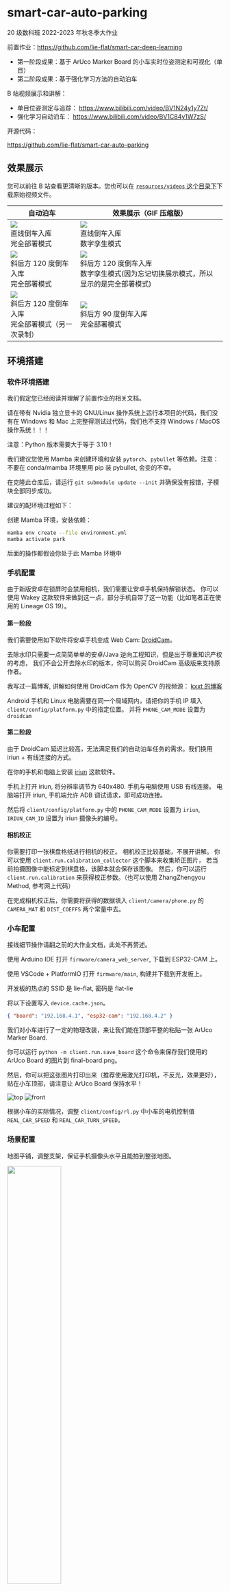 # smart-car-auto-parking

20 级数科班 2022-2023 年秋冬季大作业

前置作业：https://github.com/lie-flat/smart-car-deep-learning

- 第一阶段成果：基于 ArUco Marker Board 的小车实时位姿测定和可视化（单目）
- 第二阶段成果：基于强化学习方法的自动泊车

B 站视频展示和讲解：

- 单目位姿测定与追踪： https://www.bilibili.com/video/BV1N24y1y7Zt/
- 强化学习自动泊车： https://www.bilibili.com/video/BV1C84y1W7zS/

开源代码：

https://github.com/lie-flat/smart-car-auto-parking

## 效果展示

您可以前往 B 站查看更清晰的版本。您也可以在 [`resources/videos` 这个目录下](resources/videos)下载原始视频文件。

| 自动泊车                                                                                                | 效果展示（GIF 压缩版）                                                                                                                  |
| ------------------------------------------------------------------------------------------------------- | --------------------------------------------------------------------------------------------------------------------------------------- |
| <img src="resources/videos/1.0-full.gif"><br />直线倒车入库<br />完全部署模式                           | <img src="resources/videos/1.0-sim.gif"><br />直线倒车入库<br />数字孪生模式                                                            |
| <img src="resources/videos/2.120-full.gif"><br />斜后方 120 度倒车入库<br />完全部署模式                | <img src="resources/videos/2.120-sim.gif"><br />斜后方 120 度倒车入库<br />数字孪生模式(因为忘记切换展示模式，所以显示的是完全部署模式) |
| <img src="resources/videos/2.120-full2.gif"><br />斜后方 120 度倒车入库<br />完全部署模式（另一次录制） | <img src="resources/videos/3.90-full.gif"><br />斜后方 90 度倒车入库<br />完全部署模式                                                  |

## 环境搭建

### 软件环境搭建

我们假定您已经阅读并理解了前置作业的相关文档。

请在带有 Nvidia 独立显卡的 GNU/Linux 操作系统上运行本项目的代码，我们没有在 Windows 和 Mac 上完整得测试过代码，我们也不支持 Windows / MacOS 操作系统！！！

注意：Python 版本需要大于等于 3.10！

我们建议您使用 Mamba 来创建环境和安装 `pytorch`、`pybullet` 等依赖。注意：不要在 conda/mamba 环境里用 pip 装 pybullet, 会变的不幸。

在克隆此仓库后，请运行 `git submodule update --init` 并确保没有报错，子模块全部同步成功。

建议的配环境过程如下：

创建 Mamba 环境，安装依赖：

```bash
mamba env create --file environment.yml
mamba activate park
```

后面的操作都假设你处于此 Mamba 环境中

### 手机配置

由于新版安卓在锁屏时会禁用相机，我们需要让安卓手机保持解锁状态。
你可以使用 Wakey 这款软件来做到这一点，部分手机自带了这一功能（比如笔者正在使用的 Lineage OS 19）。

#### 第一阶段

我们需要使用如下软件将安卓手机变成 Web Cam: [DroidCam](https://www.dev47apps.com/)。

去除水印只需要一点简简单单的安卓/Java 逆向工程知识，但是出于尊重知识产权的考虑，
我们不会公开去除水印的版本，你可以购买 DroidCam 高级版来支持原作者。

我写过一篇博客, 讲解如何使用 DroidCam 作为 OpenCV 的视频源： [kxxt 的博客](https://www.kxxt.dev/blog/use-android-devices-as-cameras-in-opencv/)

Android 手机和 Linux 电脑需要在同一个局域网内，请把你的手机 IP 填入 `client/config/platform.py` 中的指定位置。
并将 `PHONE_CAM_MODE` 设置为 `droidcam`

#### 第二阶段

由于 DroidCam 延迟比较高，无法满足我们的自动泊车任务的需求。我们换用 iriun + 有线连接的方式。

在你的手机和电脑上安装 [iriun](https://iriun.com/) 这款软件。

手机上打开 iriun, 将分辨率调节为 640x480. 手机与电脑使用 USB 有线连接。
电脑端打开 iriun, 手机端允许 ADB 调试请求，即可成功连接。

然后将 `client/config/platform.py` 中的 `PHONE_CAM_MODE` 设置为 `iriun`,
`IRIUN_CAM_ID` 设置为 iriun 摄像头的编号。

#### 相机校正

你需要打印一张棋盘格纸进行相机的校正。 相机校正比较基础，不展开讲解。
你可以使用 `client.run.calibration_collector` 这个脚本来收集矫正图片， 若当前拍摄图像中能标定到棋盘格，该脚本就会保存该图像。
然后，你可以运行 `client.run.calibration` 来获得校正参数。（也可以使用 ZhangZhengyou Method, 参考网上代码）

在完成相机校正后，你需要将获得的数据填入 `client/camera/phone.py` 的 `CAMERA_MAT` 和 `DIST_COEFFS` 两个常量中去。

### 小车配置

接线细节操作请翻之前的大作业文档，此处不再赘述。

使用 Arduino IDE 打开 `firmware/camera_web_server`, 下载到 ESP32-CAM 上。

使用 VSCode + PlatformIO 打开 `firmware/main`, 构建并下载到开发板上。

开发板的热点的 SSID 是 lie-flat, 密码是 flat-lie

将以下设置写入 `device.cache.json`。

```json
{ "board": "192.168.4.1", "esp32-cam": "192.168.4.2" }
```

我们对小车进行了一定的物理改装，来让我们能在顶部平整的粘贴一张 ArUco Marker Board.

你可以运行 `python -m client.run.save_board` 这个命令来保存我们使用的 ArUco Board 的图片到 final-board.png。

然后，你可以把这张图片打印出来（推荐使用激光打印机，不反光，效果更好），贴在小车顶部，请注意让 ArUco Board 保持水平！

![top](resources/images/car-top.jpg)
![front](resources/images/car-front.jpg)

根据小车的实际情况，调整 `client/config/rl.py` 中小车的电机控制值 `REAL_CAR_SPEED` 和 `REAL_CAR_TURN_SPEED`。

### 场景配置

地图平铺，调整支架，保证手机摄像头水平且能拍到整张地图。

<img src="resources/images/setup.jpg" alt="" width="50%">

然后运行 `python -m client.run.cam`， 在显示的图片中所示的圆圈的对应实体地图位置做一个标记。

选定地图的一个角作为世界坐标系原点，计算相机坐标系到世界坐标系的旋转矩阵，
填到 `client/config/positioning.py` 的 `ROTATION` 常量里。

再根据从地图上作的标记，量出相机坐标系与世界坐标系的偏移量（Z 偏移量为摄像头高度），填入 `OFFSET_{X,Y,Z}` 常量中。

## 运行

电脑连接到开发板的热点和手机摄像头。

### 第一阶段实时位姿测定的展示(先后启动两个 Python 程序)

```bash
python -m client.run
python -m client
```

### 第二阶段强化学习自动泊车

#### 强化学习虚拟场景调试

我们提供一个交互式的环境，它可以用来进行虚拟场景的调试。

```bash
python -m client.rl.heuristic
```

脚本启动后，你将得到一个 pybullet 窗口和一个 IPython shell.

![heuristic](resources/images/heuristic.png)

你可以在 IPython shell 中自由的执行你想要执行的代码，
进行虚拟场景的调试。要想知道这个 shell 提供了哪些全局变量和函数，请阅读它的源代码。

#### 训练强化学习模型

运行如下命令可以查看训练脚本的使用帮助。

```bash
python -m client.rl.train -h
```

示例:

训练一个 DQN 模型，总步数为 3000000，模型的种子为 114514, 初始位姿的 xy 坐标为 (1.5,2), 初始的旋转为 $\pi\over6$, 不启用墙壁，启用可视化，每 30000 步保存一个 checkpoint, 使用 racecar 汽车模型（默认是 husky），模型放大 2.2 倍：

```bash
python -m client.rl.train --model dqn --total-steps 3000000 --init-x=1.5 --init-y=2 --init-theta="np.pi/6" --no-wall --seed=114514 --render --save-freq=30000 --car=racecar --car-scale=2.2
```

你可以启动 tensorboard 来查看训练的情况：

```bash
tensorboard --logdir logs
```

<img src="resources/images/tensorboard.png" alt="tensorboard">

#### 评估强化学习模型

运行如下命令可以查看评估脚本的使用帮助。

```bash
python -m client.rl.train -h
```

示例：

```bash
python -m client.rl.eval --model-path resources/self-parking-nn/dqn_1_1500000.zip  --eval-episodes 10 --render
```

![render](resources/images/render.gif)

脚本最后会输出 Mean Cummulative Reward 和标准差。

#### 部署强化学习模型

我们提供两种部署模式。

- 在数字孪生模式下，我们仍然依赖于 PyBullet 虚拟场景的数据来运行模型，
  即没有使用位姿测定得到的数据来运行模型，
  真实的小车只是简单的跟随虚拟的小车一起做出同步的运动。

- 在完全部署模式下，我们直接把位姿测定得到的数据传递给模型，
  不再依赖 pybullet 虚拟场景，完成本次大作业的最终目标。

经过多次实验，我们发现真实部署模式比数字孪生模式效果更好，这可能虚拟场景和真实场景的差异造成的。

另外，虽然真实小车的动作的定义与虚拟小车有所不同，我们发现在完全部署模式下，我们的模型仍然能够达到很好的效果。

##### 数字孪生模式

先后运行以下两个 Python 脚本

```bash
python -m client.run.parking --follow
python -m client.rl.eval --eval-episodes 1 --model-path 模型路径 \
    --init-x=起始X --init-y=起始Y --init-theta=起始theta \
    --render --real --presentation
```

##### 完全部署模式

先后运行以下两个 Python 脚本

```bash
python -m client.run.parking
python -m client.rl.real --model-path 模型路径 --eval-episodes 1
```

## Unity 3D 场景

为了更好的还原真实的场景，我们一开始使用 Unity 3D 架设了场景，组建了小车的虚拟模型，
并使用 Unity3D 提供的 ml-agents 训练了强化学习模型。

但是由于无法准确的得知小车轮胎的部分物理参数，
Unity 3D ml-agents 官方也不支持将训练得到的模型部署到 Python 脚本中去，
我们最后放弃了这个计划，转而使用 pybullet + gym + stable_baseline3。

Unity3D 工程的代码在 environment 文件夹下。

![u3d](resources/images/u3d.png)

## 代码讲解

目录结构

```
smart-car-auto-parking
├── client              # Python 客户端， 位姿测定，强化学习自动泊车
├── devices.cache.json  # 设备缓存文件
├── environment         # Unity 3D 工程
├── environment.lock    # mamba 环境配置文件(版本锁定)
├── environment.yml     # mamba 环境配置文件
├── firmware            # C++ 编写的小车/ESP32CAM 固件
├── logs                # Tensorboard 日志文件夹/模型检查点保存
├── measurements        # 手动测量得到的部分参数
├── LICENSE             # 开源协议
├── README.md           # 说明文件
├── resources           # 资源文件夹
├── roadsign            # 交通标志识别模型
└── slides              # 幻灯片
```

### 第一阶段：实时位姿测定与直播推流

您也可以查看 [B 站讲解视频](https://www.bilibili.com/video/BV1N24y1y7Zt/) 或讲解幻灯片：

- [位姿测定](https://lie-flat.github.io/smart-car-auto-parking/positioning)
- [直播推流](https://lie-flat.github.io/smart-car-auto-parking/streaming)

#### 位姿测定

我们使用的 ArUco Board 定义在 `client/config/boarddef.py` 中：

```python
FINAL_BOARD_DICT = cv.aruco.getPredefinedDictionary(cv.aruco.DICT_4X4_50)
FINAL_BOARD = cv.aruco.GridBoard_create(
    markersX=5,
    markersY=4,
    markerLength=0.025,
    markerSeparation=0.01,
    dictionary=FINAL_BOARD_DICT)

FINAL_BOARD_WIDTH = 0.025 * 4 + 0.01 * 3
FINAL_BOARD_HEIGHT = 0.025 * 5 + 0.01 * 4
```

一共五行四列，每个 Marker 边长 2.5 cm, Marker 间距为 1cm。

ArUco 位姿测定的实现在 `client/cv/aruco.py` 中：

我们首先调用 aruco 模块的 `detectMarkers` 检测出图像上的所有 ArUco marker, 为了保证位姿测定的稳定性，我们只在检测出来的 Marker 数量不少于 4 个的时候才去计算 ArUco Board 的位姿。

我们通过调用 `aruco.estimatePoseBoard` 函数来计算 ArUco Board 在相机坐标系的位姿，然后，通过我们自己计算和测量得到的 `ROTATION` 矩阵和 `TRANSLATION` 向量，我们把相机坐标系的坐标转换到世界坐标系。

同时这个函数还会画出 ArUco Marker 和板子的位姿。

```python
import cv2.aruco as aruco
# 常量的引入略
def estimate_pose_and_draw(frame):
    corners, ids, _rejected_points = aruco.detectMarkers(frame, dic)
    rotation_world = None
    rotation = None
    translation = None
    translation_world = None
    if ids is not None and len(ids) >= 4:
        aruco.drawDetectedMarkers(frame, corners, ids)
        if DETECT_BOARD:
            valid_cnt, rotation, translation = aruco.estimatePoseBoard(
                corners, ids, BOARD, CAMERA_MAT, DIST_COEFFS, None, None)
            if valid_cnt > 0:
                # 画出板子的位姿（用一个坐标系来表示）
                cv.drawFrameAxes(frame, CAMERA_MAT, DIST_COEFFS, rotation, translation, 0.08, 6)
            rotation_camera, _ = cv.Rodrigues(rotation)
            rotation_world = ROTATION @ rotation_camera
            translation_world = ROTATION @ translation + TRANSLATION.reshape(3, 1)
    return frame, rotation, translation, rotation_world, translation_world
```

#### 直播推流

画面的拼接实现在 `client/cv/cat.py` 中：

首先，我们初始化各个绘图区，绘制底部固定文字。（因为 cv.putText 不支持中文字符，所以我们在这里使用 Pillow 来绘制文字）

下面的代码忽略了部分常量/变量的定义。

```python
video_buffer = np.ones((VIDEO_HEIGHT, VIDEO_WIDTH, 3),
                       dtype=np.uint8) * 255
SEPARATOR = np.ones((SEPARATOR_HEIGHT, SEPARATOR_WIDTH, 3),
                    dtype=np.uint8) * 50
info_area = np.ones(
    (INFO_AREA_HEIGHT, INFO_AREA_WIDTH, 3), dtype=np.uint8) * 255
TEXT_AREA = np.ones((TEXT_AREA_HEIGHT, TEXT_AREA_WIDTH, 3),
                    dtype=np.uint8) * 255
img_pil = Image.fromarray(TEXT_AREA)
draw = ImageDraw.Draw(img_pil)
draw.text((10, -3),  "求个 Star, 谢谢喵~: https://github.com/lie-flat/smart-car-auto-parking",
          font=CHINESE_FONT, fill=(0xFF, 0x90, 0x1E))
draw.text((1260, -3),  "非常感谢得意黑 SmileySans 这款开源字体",
          font=CHINESE_FONT, fill=(0x75, 0x7A, 0x0B))
if context['mode'] == 'run':
    draw.text((10, 45),  "*: 因为 ESP32 CAM 网络延迟问题，小车摄像头的画面有时会有不确定的延迟（一般在 1s 左右）",
              font=CHINESE_FONT, fill=(0x4B, 0x4B, 0xE5))
elif context['mode'] == 'parking-follow':
    draw.text((10, 45),  "自动泊车 -- 数字孪生模式[实体小车跟随虚拟场景小车运动，强化学习模型不使用定位数据]",
              font=CHINESE_FONT, fill=(0x4B, 0x4B, 0xE5))
elif context['mode'] == 'parking':
    draw.text((10, 45),  "自动泊车 -- 完全部署模式[强化学习模型直接根据定位数据运行，无需虚拟场景]",
              font=CHINESE_FONT, fill=(0x4B, 0x4B, 0xE5))
draw.text((1500, 45),  "山东大学（威海）,数科班",
          font=CHINESE_FONT, fill=(0xC5, 0xFF, 0x00))
TEXT_AREA = np.array(img_pil)
video_buffer[-TEXT_AREA_HEIGHT:, :] = TEXT_AREA
PLACEHOLDER = np.array([np.NaN, np.NaN, np.NaN])
traj = 255 * np.ones((MAP_LEN_X, MAP_LEN_Y, 3), dtype="uint8")
visual = 255 * np.ones((MAP_LEN_X, MAP_LEN_Y, 3), dtype="uint8")

def null_coalesce(val, fallback):
    return val if val is not None else fallback
```

然后，我们定义 `cat` 函数，它的作用是把各个画面整合到一起，和一些文字信息一同显示在 1920x1080 尺寸的全屏窗口上：

```python
def cat(phone_cam, road_mask, road_perspective, world_trans, world_rot, cam_trans, cam_rot, fps):
    """
            640           640               640
         +------------+-------------+-------------------+
      4  | marker det | road mask   | road(perspective) |
      8  | i:480x640  | i:240x320   | i:240x320x1       |
      0  | 480x640    | 480x640     | 480x640           |
         +------------+-+------------+-+----------------+
      5  | trajectory |S|rect visual |S|info display    |
      0  | i: 507x605 |1|i: 507x605  |1|xyz             |
      7  | o: 507x605 |0|o: 507x605  |0|rotation:       |
         +------------+-+------------+-+-----------------+
      93 | text                                         |
         +----------------------------------------------+
    """
    函数体参见下面讲解
```

首先，清空信息展示区和位姿可视化区，转换输入图像的色彩空间，进行缩放，处理此帧没有定到位姿的情况，显示 NaN。

```python
global p0x, p1x, p2x, p3x, p0y, p1y, p2y, p3y, traj, visual
info_area.fill(255)
visual.fill(255)
# Resize inputs

road_mask = cv.resize(road_mask, (PHONE_CAM_WIDTH, PHONE_CAM_HEIGHT))
if road_perspective.shape != (480, 640, 3):
    # Not in RL Mode.
    road_perspective = cv.cvtColor(road_perspective, cv.COLOR_GRAY2BGR)
    road_perspective = cv.resize(
        road_perspective, (PHONE_CAM_WIDTH, PHONE_CAM_HEIGHT))
    # Null coalescing
    world_trans = null_coalesce(world_trans, PLACEHOLDER)
    cam_trans = null_coalesce(cam_trans, PLACEHOLDER)
    cam_rot = null_coalesce(cam_rot, PLACEHOLDER)
```

若测定出了位姿, 计算小车的中心点的世界坐标，在可视化区画出表示位姿的矩形, 注意我们要先擦除掉上一帧中绘制的那个矩形。同时在轨迹图上画一个点。

```python
# Calc rect center
# cos t -sin t
# sin t  cos t
if world_rot is not None:
    cv.line(visual, (p0x, p0y), (p1x, p1y), WHITE, RECT_BORDER_THICKNESS)
    cv.line(visual, (p0x, p0y), (p3x, p3y), WHITE, RECT_BORDER_THICKNESS)
    cv.line(visual, (p1x, p1y), (p2x, p2y), WHITE, RECT_BORDER_THICKNESS)
    cv.line(visual, (p3x, p3y), (p2x, p2y), WHITE, RECT_BORDER_THICKNESS)
    # Then other components isn't None as well
    cost = world_rot[0, 0]
    sint = world_rot[1, 0]

    p0x = world_trans[1].item()
    p0y = world_trans[0].item()
    p1x = int((p0x + CAR_WIDTH * cost) * MAP_FACTOR)
    p1y = int((p0y - CAR_WIDTH * sint) * MAP_FACTOR)
    p3x = int((p0x + CAR_HEIGHT * sint) * MAP_FACTOR)
    p3y = int((p0y + CAR_HEIGHT * cost) * MAP_FACTOR)
    p0x = int(MAP_FACTOR*p0x)
    p0y = int(MAP_FACTOR*p0y)
    deltax = p1x - p0x
    deltay = p1y - p0y
    p2x = p3x + deltax
    p2y = p3y + deltay
    cv.line(visual, (p0x, p0y), (p1x, p1y),
            (0, 255, 0), RECT_BORDER_THICKNESS)
    cv.line(visual, (p0x, p0y), (p3x, p3y),
            (0, 0, 255), RECT_BORDER_THICKNESS)
    cv.line(visual, (p1x, p1y), (p2x, p2y),
            (255, 0, 0), RECT_BORDER_THICKNESS)
    cv.line(visual, (p3x, p3y), (p2x, p2y),
            (0, 0, 0), RECT_BORDER_THICKNESS)
    pos = (int((p0x + p2x)/2), int((p0y+p2y)/2))

    visual = cv.circle(visual, pos, 4, (0x6E, 0x00, 0xFF), 4)
    # Convert mats to vecs
    world_rot, _ = cv.Rodrigues(world_rot)
    traj = cv.circle(traj, pos, 4, (0x6E, 0x00, 0xFF), 6)
else:
    world_rot = PLACEHOLDER
```

然后绘制数据显示区的文字，包括摄像机坐标系的位置，旋转以及世界坐标系的位置和旋转，还有实时帧率：

```python
# get numbers from vecs
world_x = world_trans[0].item()
world_y = world_trans[1].item()
world_z = world_trans[2].item()
cam_x = cam_trans[0].item()
cam_y = cam_trans[1].item()
cam_z = cam_trans[2].item()
cam_rx = cam_rot[0].item()
cam_ry = cam_rot[1].item()
cam_rz = cam_rot[2].item()
world_rx = world_rot[0].item()
world_ry = world_rot[1].item()
world_rz = world_rot[2].item()
cv.putText(info_area,  f"World X : {world_x:.8}", (10, 40),
           CV_FONT, FONT_SCALE, CV_COLOR, FONT_LINE_WIDTH, cv.LINE_AA)
cv.putText(info_area,  f"World Y : {world_y:.8}", (10, 80),
           CV_FONT, FONT_SCALE, CV_COLOR, FONT_LINE_WIDTH, cv.LINE_AA)
cv.putText(info_area,  f"World Z : {world_z:.8}", (10, 120),
           CV_FONT, FONT_SCALE, CV_COLOR, FONT_LINE_WIDTH, cv.LINE_AA)
cv.putText(info_area,  f"World RX: {world_rx:.8}", (10, 160),
           CV_FONT, FONT_SCALE, CV_COLOR, FONT_LINE_WIDTH, cv.LINE_AA)
cv.putText(info_area,  f"World RY: {world_ry:.8}", (10, 200),
           CV_FONT, FONT_SCALE, CV_COLOR, FONT_LINE_WIDTH, cv.LINE_AA)
cv.putText(info_area,  f"World RZ: {world_rz:.8}", (10, 240),
           CV_FONT, FONT_SCALE, CV_COLOR, FONT_LINE_WIDTH, cv.LINE_AA)
cv.putText(info_area,  f"Cam  X : {cam_x:.8}", (10, 280),
           CV_FONT, FONT_SCALE, CV_COLOR, FONT_LINE_WIDTH, cv.LINE_AA)
cv.putText(info_area,  f"Cam  Y : {cam_y:.8}", (10, 320),
           CV_FONT, FONT_SCALE, CV_COLOR, FONT_LINE_WIDTH, cv.LINE_AA)
cv.putText(info_area,  f"Cam  Z : {cam_z:.8}", (10, 360),
           CV_FONT, FONT_SCALE, CV_COLOR, FONT_LINE_WIDTH, cv.LINE_AA)
cv.putText(info_area,  f"Cam  RX: {cam_rx:.8}", (10, 400),
           CV_FONT, FONT_SCALE, CV_COLOR, FONT_LINE_WIDTH, cv.LINE_AA)
cv.putText(info_area,  f"Cam  RY: {cam_ry:.8}", (10, 440),
           CV_FONT, FONT_SCALE, CV_COLOR, FONT_LINE_WIDTH, cv.LINE_AA)
cv.putText(info_area,  f"Cam  RZ: {cam_rz:.8}", (10, 480),
           CV_FONT, FONT_SCALE, CV_COLOR, FONT_LINE_WIDTH, cv.LINE_AA)
cv.putText(info_area,  "FPS", (550, 40),
           CV_FONT, FONT_SCALE, (0, 255, 0), FONT_LINE_WIDTH, cv.LINE_AA)
cv.putText(info_area,  f"{fps:.2f}", (550, 80),
           CV_FONT, FONT_SCALE, (0, 255, 0), FONT_LINE_WIDTH, cv.LINE_AA)
```

然后拼接视频画面并返回结果：

```python
video_buffer[:PHONE_CAM_HEIGHT, :PHONE_CAM_WIDTH] = cv.flip(phone_cam, 1)
video_buffer[:PHONE_CAM_HEIGHT,
             PHONE_CAM_WIDTH:2 * PHONE_CAM_WIDTH] = road_mask
video_buffer[:PHONE_CAM_HEIGHT, 2*PHONE_CAM_WIDTH:] = road_perspective
video_buffer[PHONE_CAM_HEIGHT:PHONE_CAM_HEIGHT +
             MAP_LEN_X, :MAP_LEN_Y] = traj
video_buffer[PHONE_CAM_HEIGHT:PHONE_CAM_HEIGHT +
             MAP_LEN_X, MAP_LEN_Y:MAP_LEN_Y + SEPARATOR_WIDTH] = SEPARATOR
video_buffer[PHONE_CAM_HEIGHT:PHONE_CAM_HEIGHT +
             MAP_LEN_X, MAP_LEN_Y + SEPARATOR_WIDTH: MAP_LEN_Y + SEPARATOR_WIDTH + MAP_LEN_Y] = visual
video_buffer[PHONE_CAM_HEIGHT:PHONE_CAM_HEIGHT +
             MAP_LEN_X, MAP_LEN_Y + SEPARATOR_WIDTH + MAP_LEN_Y: MAP_LEN_Y + SEPARATOR_WIDTH + MAP_LEN_Y + SEPARATOR_WIDTH] = SEPARATOR
video_buffer[PHONE_CAM_HEIGHT:PHONE_CAM_HEIGHT + MAP_LEN_X,
             MAP_LEN_Y + SEPARATOR_WIDTH + MAP_LEN_Y + SEPARATOR_WIDTH:] = info_area
return video_buffer
```

### 第二阶段：强化学习自动泊车

#### 小车同步运动 API

之前我们编写的小车的运动 API 是异步的，有状态的，对小车的控制受网络延迟影响大。

这一次我们编写了小车的同步运动 API， 来实现对小车运动的精确控制：

客户端向小车发送请求，让电机和舵机处于指定状态指定长度时间，然后小车停止电机并给客户端返回 `200 OK`

下面是 `firmware/main/src/main.cpp` 的节选:

因为 request handler 在中断里，我们不能阻塞太长时间，否则会触发 watchdog 错误导致重启，所以我们把请求指针塞到一个 FreeRTOS 的队列里去（大小为一即可，我们不支持在上一条同步运动请求完成前执行下一条同步运动请求）。

```c++
QueueHandle_t cmdQueue;

void setup() {
    ...
    cmdQueue = xQueueCreate(1, sizeof(AsyncWebServerRequest*));
    server.on("/act", HTTP_POST, [](AsyncWebServerRequest* request) {
    	// Put the request in the queue
    	if (xQueueSend(cmdQueue, (void*)&request, (TickType_t)10) != pdPASS) {
      		request->send(500);
    	}
  	});
    ...
}
```

然后，我们在 `loop` 里处理请求, 解析出请求参数，调用 `act` 函数，待运动完成后，再给客户端返回 200。

```c++
void loop() {
  if (uxQueueMessagesWaiting(cmdQueue)) {
    AsyncWebServerRequest* request;
    if (xQueueReceive(cmdQueue, &request, (TickType_t)10)) {
      auto duration = parse_int_param(request, "duration");
      auto servo = parse_float_param(request, SERVO_PARAM);
      auto motor_a = parse_float_param(request, MOTOR_A_PARAM);
      auto motor_b = parse_float_param(request, MOTOR_B_PARAM);
      act(servo, motor_a, motor_b, duration);
      request->send(200, "text/plain", "OK");
    }
  }
}
```

`act` 函数调用我们之前写好的 `set_a`,`set_b`,`set_servo` 来控制小车运动, 我们使用 FreeRTOS 的 `vTaskDelay` 来等待 `duration` 毫秒，最后让电机停止运动。

```c++
void act(float servo, float motor_a, float motor_b, int duration) {
  set_servo(servo);
  set_a(motor_a);
  set_b(motor_b);
  vTaskDelay(duration);
  set_a(0);
  set_b(0);
}
```

然后，配套地，我们有如下的 python 库代码(`client/controller/control.py`):

```python
def act(ip, servo=7.5, a=0, b=0, duration=0):
    body = {
        "servo": servo,
        "motorA": a,
        "motorB": b,
        "duration": duration
    }
    requests.post(f"http://{ip}/act", body)
```

#### 配置项

为了方便更改，我们把配置抽出来作为一个 python 模块：`client.config`.

该子模块下有以下配置文件：

- aruco.py: ArUco 检测配置
- boarddef.py： ArUco 板子定义
- common.py：公共设置
- control.py：关键运行模式控制和上下文定义
- misc.py： 杂项
- platform.py：平台相关配置，摄像头运行模式配置
- positioning.py：位姿测定配置
- resources.py：资源配置
- rl.py：强化学习配置

#### 强化学习环境

为了方便，我们把地图等比例放大五倍（以米为单位），地图的 URDF 位于 `resources/ground.urdf`。

我们在 `client/rl/base.py` 中定义了虚拟场景和真实场景的公共基类 `ParkingLotEnvBase`.

这个基类定义了小车的始末位姿、状态空间、误差范围、动作空间、奖励权重、基于共享内存的跨进程数据收集器、距离和奖励的计算函数等。

我们给小车定义了 前进、后退、左转、右转 这四种离散动作（我们在 Unity 3D 环境中采用了连续动作空间）。

然后，我们在 `client/rl/env.py` 中定义了虚拟场景 `ParkingLotEnv`, 该虚拟场景在其基类的基础上增加了 pybullet 仿真的相关功能，实现了一个用来训练和评估强化学习模型的虚拟场景。（代码太长，我不贴了）

为了方便调试虚拟场景，我们还编写了一个脚本： `client/rl/heuristic.py`, 这个脚本会启动 pybullet 场景，同时给你一个 IPython shell 来自由探索，你可以使用 `w`, `a`, `s`, `d` 这四个函数来移动小车，它们接受的参数是运动步数，它们返回结束时的小车的观测值。运行 `reset()` 来重置环境。你也可以调用 pybullet 来随意的修改虚拟场景。

```python
import gym
import pybullet as p
from IPython import embed
from .cmd_parser import build_parser, grab_args
from .impl import make_env
from time import sleep
from math import *
from ..config.rl import *
if __name__ == '__main__':
    parser = build_parser()
    args = grab_args(parser)
    args.render = True
    env = make_env(args)
    env.reset()
    unwrapped = env.unwrapped
    car = unwrapped.car
    reset = env.reset
    def movement_generator(action):
        def f(t=2):
            for _ in range(t):
                obs = env.step(action)
            else:
                return obs
        return f
    w = movement_generator(0)
    s = movement_generator(1)
    a = movement_generator(2)
    d = movement_generator(3)
    embed(header="You are on your own now. Feel free to explore!")
```

另外，我们在 `client/rl/real.py` 中定义了真实场景 `RealParkingLotEnv`, 该虚拟场景在其基类的基础上增加了控制物理小车运动，基于共享内存的环境观测信息收集等功能，实现了用于完全部署模式的真实场景。（代码太长，我不贴了）

我们在 `client/rl/__init__.py` 中注册了上述两个环境，然后我们就可以使用字符串 ID 调用这两个环境了：

```python
from gym.envs.registration import register

register(id='ParkingLot-v0', entry_point='client.rl.env:ParkingLotEnv')
register(id='RealParkingLot-v0', entry_point='client.rl.real:RealParkingLotEnv')
```

小车相关的代码在 `client/rl/car.py` 中，`Car` 类负责了虚拟/真实小车的控制，pybullet 环境小车加载和观测数据收集等功能。

为了方便从命令行参数创建环境，我们编写了以下函数(在 `client/rl/impl.py` 中)：

```python
def make_env(args):
    return gym.make(args.env, render=args.render, car_type=args.car,
                    init_x=args.init_x, init_y=args.init_y, init_theta=args.init_theta,
                    car_scaling=args.car_scale, real=args.real, presentation_mode=args.presentation,
                    wall=args.wall)
```

#### 模型训练/评估

`client/rl/cmd_parser.py` 定义了公共的命令行参数解析器。

我们在 `client/rl/models.py` 中对各种模型做了一个抽象，使得我们能够方便的通过命令行参数来切换模型:

获得模型类：

```python
def get_model_class_by_name(name):
    match name:
        case 'dqn':
            return DQN
        case 'ppo':
            return PPO
        case _:
            raise ValueError(f"Invalid model {name}!")
```

获得自定义模型构造器:

```python
def get_model_ctor_by_name(name):
    match name:
        case 'dqn':
            return partial(DQN,  exploration_fraction=0.3,
                           exploration_initial_eps=1.0,
                           exploration_final_eps=0.05,)
        case 'ppo':
            return PPO
        case _:
            raise ValueError(f"Invalid model {name}!")
```

初始化模型:

```python
def init_model_by_name(name, **kwargs):
    model_class = get_model_ctor_by_name(name)
    return model_class('MlpPolicy', **kwargs)
```

模型训练和评估的主要代码在 `client/rl/impl.py` 中。

模型训练：

创建环境，如果命令行参数指定了恢复模型的路径，那么加载要恢复训练的模型，否则就初始化一个新模型。最后，重置环境，开始训练。训练结束后保存模型。

```python
def train(args):
    env = make_env(args)
    checkpoint_callback = CheckpointCallback(
        save_freq=args.save_freq, save_path=args.ckpt_path, name_prefix=args.model)
    if args.resume_from:
        model_class = get_model_class_by_name(args.model)
        path = Path(args.resume_from)
        if path.is_file():
            model_path = args.resume_from
        else:
            model = str(path/'final.zip')
        model = model_class.load(model_path, env=env)
    else:
        model = init_model_by_name(
            args.model, env=env, verbose=1, seed=args.seed)
    logger = configure(args.log_dir, ["tensorboard"])
    model.set_logger(logger)
    env.reset()
    model.learn(total_timesteps=args.total_steps,
                callback=checkpoint_callback)
    model.save(args.model_path)
    env.close()
```

模型评估：

```python
def evaluate(args, env_maker=make_env):
    env = Monitor(env_maker(args))
    model_class = get_model_class_by_name(args.model)

    path = Path(args.model_path)
    model_path = str(path).removesuffix(
        ".zip") if path.is_file() else str(path/'final')
    model = model_class.load(model_path, env)
    env.reset()
    mean, std = evaluate_policy(
        model, env, n_eval_episodes=args.eval_episodes, render=args.render)
    print(f"{Fore.YELLOW}Mean reward: {mean}, Std: {std}{Style.RESET_ALL}", file=stderr)
```

#### 模型部署

效果展示的脚本位于 `client/run/parking.py`. 出于性能因素考虑，我们没有将效果展示和自动泊车写到一个程序里，我们把它们分到了两个程序中并行运行。

`client/run/parking.py` 实时地测定小车的位置和姿态，并且通过位姿变换把数据变换成观测数据，同时可视化到屏幕上。同时，它通过共享内存的方式读取自动泊车的相关信息，一并显示在屏幕上。在完全部署模式下，该脚本还会把观测数据通过共享内存的方式传递回自动泊车脚本。

首先，我们定义一些数组形式的绘图区域，初始化数据收集器，初始化反馈信息所需要的共享内存及文件锁。

```python
img_result = np.zeros(IMG_RESULT_SHAPE, dtype=np.uint8)
rl_info_area = np.zeros((480, 640, 3), dtype=np.uint8)

analytics_reader = AnalyticsReader()
analytics = {}

draw_rl_info_with_color = partial(cv.putText, rl_info_area, fontFace=CV_FONT, fontScale=FONT_SCALE,
                                  thickness=FONT_LINE_WIDTH, lineType=cv.LINE_AA)
draw_rl_info = partial(draw_rl_info_with_color, color=CV_COLOR)

feedback_shm = create_shared_memory_nparray(np.zeros(
    FEEDBACK_SIZE, dtype=FEEDBACK_DTYPE), FEEDBACK_SHM_NAME, FEEDBACK_DTYPE)
feedback_arr = np.ndarray(
    FEEDBACK_SIZE, dtype=FEEDBACK_DTYPE, buffer=feedback_shm.buf)
feedback_lock = FileLock(FEEDBACK_FILELOCK_PATH)
```

然后我们定义更新强化学习数据显示的函数：

```python
def update_rl_info(pos, velocity, z_rotation, z_cos_t, z_sin_t):
    analytics_reader.read_to_dict(analytics)
    rl_info_area.fill(255)
    draw_rl_info(text=f"  Last Action  : {analytics['last_action']}", org=(10, 35))
    draw_rl_info(text=f"  Last Reward : {analytics['last_reward']}", org=(10, 70))
    draw_rl_info(text=f" Cum Reward  : {analytics['cummulative_reward']}", org=(10, 105))
    draw_rl_info(text=f" Step  Counter : {analytics['step_counter']}", org=(10, 140))
    draw_rl_info(text=f" Distance  : {analytics['distance']}", org=(10, 175))
    draw_rl_info_with_color(text=f"    > Observation Data <", org=(10, 210), color=(255,255,0))
    draw_rl_info(text=f"  X Pos   : {pos[0]:.8f}", org=(10, 245))
    draw_rl_info(text=f"  Y Pos   : {pos[1]:.8f}", org=(10, 280))
    draw_rl_info(text=f"X Velocity : {velocity[0]:.8f}", org=(10, 315))
    draw_rl_info(text=f"Y Velocity : {velocity[1]:.8f}", org=(10, 350))
    draw_rl_info(text=f"Z Rotation: {z_rotation:.8f}", org=(10, 385))
    draw_rl_info(text=f"Cos(Rz)={z_cos_t:.8f}", org=(10, 430))
    draw_rl_info(text=f"Sin(Rz)={z_sin_t:.8f}", org=(10, 470))
```

在 `main` 函数中，我们先初始化各种数据（比如上一次位姿测定时间，存储从世界坐标变换后的仿真中的位姿矩阵的变量，z 方向的旋转，世界坐标系位姿，速度等等），拉起全屏窗口。

```python
global img_result, rl_info_area, last_pos, feedback_lock, feedback_arr
last_pos_measure_time = None
sim_tr = np.eye(4, dtype=np.float32)
pos = np.array([np.nan, np.nan])
z_rotation = np.nan
z_sin_t = np.nan
z_cos_t = np.nan
velocity = np.array([np.nan, np.nan])
world_tr = np.ndarray((4, 4), dtype=np.float32)
world_tr[3, :] = [0, 0, 0, 1]
cv.namedWindow("frame", cv.WINDOW_NORMAL)
cv.setWindowProperty("frame", cv.WND_PROP_FULLSCREEN, cv.WINDOW_FULLSCREEN)
```

然后连接到手机摄像头获取图像, 定义几个用来计算 FPS 的变量:

```python
vid = get_phone_video()
# used to record the time when we processed last frame
prev_frame_time = 0
# used to record the time at which we processed current frame
new_frame_time = 0
```

接下来是主循环：

在主循环中，我们先计算小车的位置和姿态，如果该帧中可以计算得出小车的位姿，我们就再将世界坐标系的位姿变换到强化学习环境坐标系（平移+旋转+拉伸 共三个变换），然后计算小车的速度(在强化学习的环境坐标系中)， z 方向旋转的正弦和余弦等强化学习模型需要的数据。如果在完全部署模式下，我们给反馈信息共享内存加锁并将计算得到的数据写入反馈信息数组中，这样就把数据反馈给了强化学习模型所在的进程。然后，更新显示的数据和画面。

```python
while True:
    ret, frame = vid.read()
    if not ret:
        raise Exception("Failed to read from phone.")
        frame, rotation, translation, rotation_world, translation_world \
        = estimate_pose_and_draw(frame)
        if translation_world is not None:
            world_tr[:3, :3] = rotation_world
            world_tr[3, 3] = 1
            # Calculate the center of aruco board
            cost = rotation_world[0, 0]
            sint = rotation_world[1, 0]
            p0x = translation_world[1].item()
            p0y = translation_world[0].item()
            p1x = p0x + FINAL_BOARD_WIDTH * cost
            p1y = p0y - FINAL_BOARD_WIDTH * sint
            p3x = p0x + FINAL_BOARD_HEIGHT * sint
            p3y = p0y + FINAL_BOARD_HEIGHT * cost
            center_x = (p1x + p3x)/2
            center_y = (p1y + p3y)/2
            world_tr[:2, 3] = [center_y, center_x]  # This is not a mistake
            last_pos = pos
            sim_tr = REAL2SIM @ world_tr
            time_now = time()
            if last_pos_measure_time is None:
                last_pos_measure_time = time()
                delta_t = time_now - last_pos_measure_time
                pos = SIM_SCALE * sim_tr[:2, 3]
                velocity = (pos - last_pos) / delta_t
                last_pos_measure_time = time_now
                z_rotation = np.pi - abs(np.arctan2(sim_tr[1, 0], sim_tr[0, 0]))
                z_cos_t = np.cos(z_rotation)
                z_sin_t = np.sin(z_rotation)
                if context['mode'] == 'parking':
                    with feedback_lock:
                        # share observation via shared memory
                        feedback_arr[:2] = pos
                        feedback_arr[2:4] = velocity
                        feedback_arr[4:] = [z_cos_t, z_sin_t]

            update_rl_info(pos, velocity, z_rotation, z_cos_t, z_sin_t)
            new_frame_time = time()
            fps = 1/(new_frame_time-prev_frame_time)
            prev_frame_time = new_frame_time
            all_concat = cat(frame, img_result, rl_info_area, translation_world,
                             rotation_world, translation, rotation, fps)
            cv.imshow("frame", all_concat)
            if cv.waitKey(1) & 0xFF == ord('q'):
                break
```

`client/rl/analytics.py` 封装了收集自动泊车信息的类 `AnalyticsCollector/AnalyticsReader`:

我们使用文件锁作为两个进程读写共享内存的互斥量来防止脏读（Dirty Read）问题的出现。在大作业的第一阶段我们并没有类似的机制来防止脏读，这是因为第一阶段共享内存的数据为图像数据，脏读图像并无不良影响，几乎不影响图像的呈现。

```python
class AnalyticsCollector:
    """
    Collect analytic info into shared memory
    """
    def __init__(self):
        self.shm = SharedMemory(name=ENVINFO_SHM_NAME)
        self.array = np.ndarray(ENVINFO_SIZE, dtype=ENVINFO_DTYPE,
                                buffer=self.shm.buf)
        self.lock = FileLock(ENVINFO_FILELOCK_PATH)
    def lock_and_modify(self, f):
        with self.lock:
            f(self.array)
class AnalyticsReader:
    def __init__(self) -> None:
        self.shm = create_shared_memory_nparray(
            np.zeros(ENVINFO_SIZE, dtype=ENVINFO_DTYPE), ENVINFO_SHM_NAME, ENVINFO_DTYPE)
        self.array = np.ndarray(ENVINFO_SIZE, dtype=ENVINFO_DTYPE,
                                buffer=self.shm.buf)
        self.lock = FileLock(ENVINFO_FILELOCK_PATH)
    def read_to_dict(self, out_dict):
        with self.lock:
            out_dict["last_action"] = int(self.array[0])
            out_dict["last_reward"] = self.array[1]
            out_dict["cummulative_reward"] = self.array[2]
            out_dict["step_counter"] = int(self.array[3])
            out_dict["success"] = int(self.array[4]) == 1
            out_dict["distance"] = self.array[5]
```

## Reference

- https://markhedleyjones.com/projects/calibration-checkerboard-collection
- https://calib.io/pages/camera-calibration-pattern-generator
- https://docs.opencv.org/4.6.0/d5/dae/tutorial_aruco_detection.html
- https://docs.opencv.org/4.6.0/db/da9/tutorial_aruco_board_detection.html
- https://docs.opencv.org/4.6.0/df/d4a/tutorial_charuco_detection.html
- https://docs.opencv.org/4.6.0/d1/dcb/tutorial_aruco_faq.html
- https://github.com/RyanLiu112/RL_parking
- https://github.com/Robotics-Club-IIT-BHU/gym-carpark
- https://github.com/VanIseghemThomas/AI-Parking-Unity
- https://docs.google.com/document/d/10sXEhzFRSnvFcl3XxNGhnD4N2SedqwdAvK3dsihxVUA/edit#heading=h.gpdptdmpokh
- https://petercorke.github.io/spatialmath-python/
- https://docs.python.org/3/library/multiprocessing.shared_memory.html
- https://stable-baselines3.readthedocs.io/en/master/
- https://www.gymlibrary.dev/content/environment_creation/
- https://unity-technologies.github.io/ml-agents/ML-Agents-Toolkit-Documentation/
- https://docs.python.org/3/library/argparse.html
- https://github.com/me-no-dev/ESPAsyncWebServer
